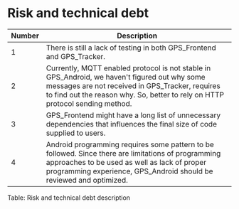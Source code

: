 # Risk and technical debt

|Number|Description|
|-|--------|
|1|There is still a lack of testing in both GPS_Frontend and GPS_Tracker.|
|2|Currently, MQTT enabled protocol is not stable in GPS_Android, we haven't figured out why some messages are not received in GPS_Tracker, requires to find out the reason why. So, better to rely on HTTP protocol sending method.|
|3|GPS_Frontend might have a long list of unnecessary dependencies that influences the final size of code supplied to users.|
|4|Android programming requires some pattern to be followed. Since there are limitations of programming approaches to be used as well as lack of proper programming experience, GPS_Android should be reviewed and optimized.|
Table: Risk and technical debt description
